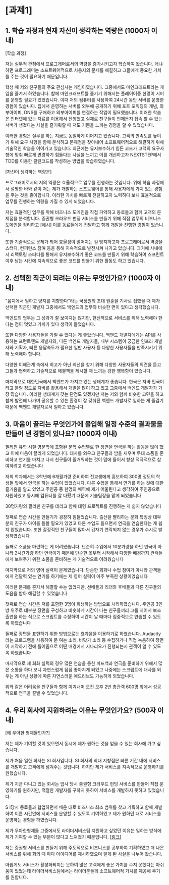 # [과제1]

## 1. 학습 과정과 현재 자신이 생각하는 역량은 (1000자 이내)
[학습 과정]

저는 실무적 관점에서 프로그래머로서의 역량을 증가시키고자 학습하여 왔습니다. 왜냐하면 프로그래머는 소프트웨어적으로 사용자의 문제를 해결하고 그들에게 중요한 가치를 주는 것이 필요하기 때문입니다.

학생 때 저와 친구들의 주요 관심사는 게임이였습니다. 그중에서도 마인크래프트라는 게임을 즐겨서 하였습니다. 함께 마인크래프트를 즐기기 위해서는 플레이어중 한명이 서버를 운영할 필요가 있었습니다.
이때 저의 컴퓨터를 사용하여 24시간 동안 서버를 운영한 경험이 있습니다. 집에서 운영하는 서버를 외부에 공개하기 위해 포트 포워딩의 개념, 외부아이피, DNS를 구매하고 외부아이피를 연결하는 작업이 필요했습니다.
이러한 학습은 인터넷에 있는 자료를 이용해서 진행했고 실제로 친구들이 언제든지 접속 할 수 있는 서버가 생겼다는 사실을 즐거워할 때 저도 기쁨을 느끼는 경험을 할 수 있었습니다.

이러한 경험은 실무를 하는 지금도 동일하게 이어지고 있습니다. 고객의 만족도를 높이기 위해 요구 사항을 함께 분석하고 문제점을 찾아내어 소프트웨어적으로 해결하기 위해 기술적인 학습을 이어가고 있습니다.
최근에는 유지보수하기 힘든 코드가 고객의 요구사항에 맞춰 빠르게 변경하기 힘들다는 사실을 느끼고 이를 개선하고자 NEXTSTEP에서 TDD를 이용한 클린코드를 작성하는 방법을 학습하였습니다.

[자신이 생각하는 역량은]

프로그래머로서의 저의 역량은 효율적으로 업무를 진행하는 것입니다. 위에 학습 과정에서 설명한 바와 같이 저는 제가 개발하는 소프트웨어를 통해 사용자에게 가치 있는 경험을 주는 것을 좋아합니다.
이러한 가치를 빠르게 전달하고자 노력하다 보니 효율적으로 업무를 진행하는 역량을 가질 수 있게 되었습니다.

저는 효율적인 업무를 위해 비즈니스 도메인을 직접 파악하고 동료들과 함께 고객의 문제점을 분석합니다. 증권형 크라우드 펀딩 서비스를 만들기 위해 직접 업무의 비즈니스 도메인을 정리하고 [\[에시\]](https://github.com/jimbaemon/til/tree/master/business-model/%ED%81%AC%EB%9D%BC%EC%9A%B0%EB%93%9C%20%ED%8E%80%EB%94%A9) 이를 동료들에게 전달하고 함께 개발을 진행한 경험이 있습니다.

또한 기술적으로 문제가 되어 효율성이 떨어지는 걸 방지하고자 프로그래머로서 역량을 스터디, 컨퍼런스 참여 등을 통해 지속적으로 발전시켜 나가고 있습니다. 과거에 사내에서 리팩토링 스터디를 통해서 유지보수하기 좋은 코드를 만들기 위해 학습하여 스프린트 이후 남는 시간에 지속적으로 좋은 코드를 만들기 위한 활동도 하고 있습니다.

## 2. 선택한 직군이 되려는 이유는 무엇인가요? (1000자 이내)
"음지에서 일하고 양지를 지향한다"라는 국정원의 초대 원훈을 기사로 접했을 때 제가 선택한 직군인 개발자 그중에서도 백엔드의 업무와 비슷한 면이 있다고 생각했습니다.

백엔드의 업무는 그 성과가 잘 보이지는 않지만, 헌신적으로 서비스를 위해 노력해야 한다는 점이 멋있고 가치가 있다 생각이 들었습니다. 

또한 다양한 사용자들을 가질 수 있다는 게 좋았습니다. 백엔드 개발자에게는 API를 사용하는 프런트엔드 개발자와, 다른 백엔드 개발자들, 내부 시스템이 궁금한 인프라 개발자와 기획자, 빠른 응답속도가 필요한 일반 사용자 등 다양한 사용자들을 만족시키기 위해 노력해야 합니다.

다양한 이해관계 속에서 최고가 아닌 최선을 찾기 위해 다양한 사용자들의 의견을 듣고 그들과 협력하고 기술적으로 해결책을 제시할 때 느끼는 강한 행복함이 있습니다.

마지막으로 대한민국에서 백엔드가 가지고 있는 생태계가 좋습니다. 한국은 자바 민국이라고 불릴 정도로 자바를 활용해서 개발을 많이 하고 있고 그중에서 백엔드 개발자가 가장 많습니다. 이러한 생태계가 갖는 단점도 있겠지만 저는 저와 함께 비슷한 고민을 하고 함께 발전해 나가며 공유할 수 있는 환경이 잘 갖춰진 백엔드 개발자로 일하는 게 즐겁기 때문에 백엔드 개발자로서 일하고 있습니다. 

## 3. 마음이 끌리는 무엇인가에 몰입해 일정 수준의 결과물을 만들어 낸 경험이 있나요? (1000자 이내)
필리핀 유학 시절 영문학에 포함된 문학 수업별로 한 장면을 연극을 하는 활동을 많이 했고 이에 마음이 끌리게 되었습니다. 대사를 외우고 친구들과 밤을 새우며 무대 소품을 준비하고 연기를 마치고 나서 친구들이 즐거워하는 것이 맘에 들어서 항상 적극적으로 참여하려고 하였습니다

저희 학과에서는 3학년에 6개월가량 준비하여 전교생에게 홍보하여 300명 정도의 학생들 앞에서 연극을 하는 수업이 있었습니다. 다른 수업을 통해서 연기를 하는 것에 대한 즐거움을 알고 있었고 주인공 중 한명의 배역에 제가 어울린다고 생각하여 주인공으로 자원하였고 동시에 컴퓨터를 잘 다뤘기 때문에 기술팀장을 맡게 되었습니다

30명가량의 필리핀 친구를 데리고 함께 대형 프로젝트를 진행하는 게 쉽지 않았습니다

첫째로 연습 시간을 만들기가 굉장히 힘들었습니다. 출산을 빨리하는 문화 특징상 대부분의 친구가 아이를 돌볼 필요가 있었고 다른 수업도 들으면서 연극을 연습한다는 게 쉽지 않았습니다. 또한 감정적인 친구들이 많아서 갑자기 연락되지 않는 경우가 수시로 발생하였습니다

둘째로 소품을 마련하는 게 어려웠습니다. 단순히 수업에서 10분가량을 하던 연극이 아니라 2시간가량 하던 연극이기 때문에 단순한 옷부터 시작해서 다양한 배경까지 관객들에게 보여주기 위한 소품을 준비하는 게 기술적으로 어려웠습니다

마지막으로 저의 영어 실력이 문제였습니다. 단순한 회화나 수업 참여가 아니라 관객들에게 전달력 있는 연기를 하기에는 제 영어 실력이 아주 부족한 상황이었습니다

이러한 문제를 혼자서 해결할 수는 없었지만, 선배들과 리더와 후배들과 다른 친구들의 도움을 받아 해결할 수 있었습니다

첫째로 연습 시간은 저를 포함한 3명이 희생하는 방법으로 처리하였습니다. 주인공 3인방 위주로 대부분 장면을 구성하고 비슷하게 시간이 나는 친구들끼리 그룹 지어서 보조 출연을 하는 식으로 스크립트를 수정하여 시간이 날 때마다 집중적으로 연습할 수 있도록 하였습니다

둘째로 장면을 표현하기 위한 방법으로는 효과음을 이용하기로 하였습니다. Audacity라는 프로그램을 사용하여 문 여는 소리, 바닷가 소리 등 수집하거나 직접 녹음하여 장면이 시작하기 전에 틀어줌으로 어떤 배경에서 시나리오가 진행되는지 관객이 알 수 있도록 하였습니다

마지막으로 제 회화 실력의 경우 많은 연습을 통한 피드백과 연극을 준비하기 위해서 많은 소통을 하다 보니 자연스럽게 점점 좋아지게 되었고 나중에는 스크립트에 대사를 외우는 게 아닌 상황에 따른 자연스러운 애드리브도 가능하게 되었습니다.

위와 같은 어려움을 친구들과 함께 이겨내며 오전 오후 2번 총관객 600명 앞에서 성공적으로 연극을 끝낼 수 있었습니다.



## 4. 우리 회사에 지원하려는 이유는 무엇인가요? (500자 이내)

[왜 우아한 형제들인가?]

저는 제가 기여할 것이 있으면서 동시에 제가 원하는 것을 얻을 수 있는 회사에 가고 싶습니다. 

제가 처음 일한 회사는 SI 회사입니다. SI 회사의 최대 지향점은 빠른 기간 내에 서비스를 개발하고 고객에게 넘겨주는 것입니다. 하지만 제가 서비스를 지속적으로 운영하기를 원했습니다.

제가 지금 다니고 있는 회사는 입사 당시 증권형 크라우드 펀딩 서비스를 만들어 직접 운영하기를 원하지만, 적절한 개발자를 구하지 못하여 서비스를 개발하지 못하고 있었습니다.

S I당시 동료들과 협업하면서 배운 대로 비즈니스 최소 범위를 찾고 기획하고 함께 개발하여 이른 시간안에 서비스를 운영할 수 있도록 기여하였고 제가 원하던 대로 서비스를 운영하는 경험을 하였습니다.

제가 우아한형제들 그중에서도 라이더서비스팀 지원하고 싶었던 이유는 일하는 방식에 제가 기여할 수 있는 부분이 많다고 느껴졌기 때문입니다. [\[링크\]](https://grape-beetle-59a.notion.site/ea0cc5ad8c4240ad8d35f7d5111d5760)

저는 증권형 서비스를 만들기 위해 주도적으로 비즈니스를 공부하여 기획하였고 더 나은 서비스를 위해 회의 때 마다 아이디어를 제시하였으며 알게 된 사실을 나누어 왔습니다. 

아쉽게도 서비스가 활성화되지는 못하여 많은 고객에게 좋은 가치를 주지 못했다는 아쉬움이 있었는데 라이더서비스팀에서는 라이더분들께 소프트웨어적 가치를 제공해 주기를 원합니다.  

